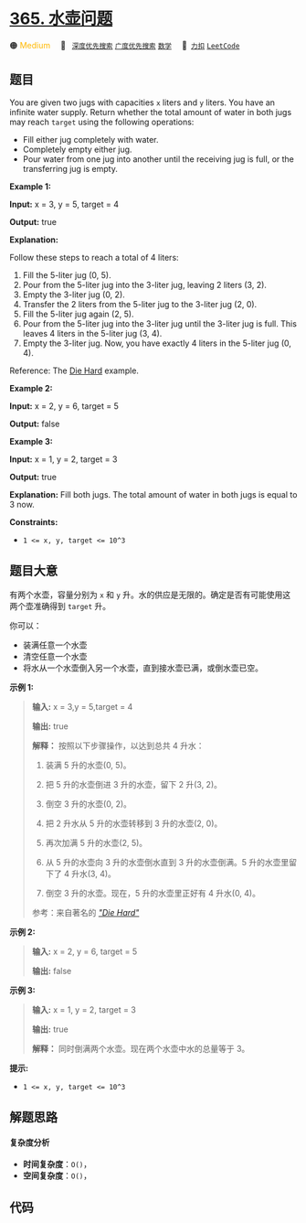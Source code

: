 # [365. 水壶问题](https://2xiao.github.io/leetcode-js/problem/0365.html)

🟠 <font color=#ffb800>Medium</font>&emsp; 🔖&ensp; [`深度优先搜索`](/tag/depth-first-search.md) [`广度优先搜索`](/tag/breadth-first-search.md) [`数学`](/tag/math.md)&emsp; 🔗&ensp;[`力扣`](https://leetcode.cn/problems/water-and-jug-problem) [`LeetCode`](https://leetcode.com/problems/water-and-jug-problem)

## 题目

You are given two jugs with capacities `x` liters and `y` liters. You have an
infinite water supply. Return whether the total amount of water in both jugs
may reach `target` using the following operations:

  * Fill either jug completely with water.
  * Completely empty either jug.
  * Pour water from one jug into another until the receiving jug is full, or the transferring jug is empty.



**Example 1:**

**Input:** x = 3, y = 5, target = 4

**Output:** true

**Explanation:**

Follow these steps to reach a total of 4 liters:

  1. Fill the 5-liter jug (0, 5).
  2. Pour from the 5-liter jug into the 3-liter jug, leaving 2 liters (3, 2).
  3. Empty the 3-liter jug (0, 2).
  4. Transfer the 2 liters from the 5-liter jug to the 3-liter jug (2, 0).
  5. Fill the 5-liter jug again (2, 5).
  6. Pour from the 5-liter jug into the 3-liter jug until the 3-liter jug is full. This leaves 4 liters in the 5-liter jug (3, 4).
  7. Empty the 3-liter jug. Now, you have exactly 4 liters in the 5-liter jug (0, 4).

Reference: The [Die
Hard](https://www.youtube.com/watch?v=BVtQNK_ZUJg&ab_channel=notnek01)
example.

**Example 2:**

**Input:** x = 2, y = 6, target = 5

**Output:** false

**Example 3:**

**Input:** x = 1, y = 2, target = 3

**Output:** true

**Explanation:** Fill both jugs. The total amount of water in both jugs is
equal to 3 now.



**Constraints:**

  * `1 <= x, y, target <= 10^3`


## 题目大意

有两个水壶，容量分别为 `x` 和 `y` 升。水的供应是无限的。确定是否有可能使用这两个壶准确得到 `target` 升。

你可以：

  * 装满任意一个水壶
  * 清空任意一个水壶
  * 将水从一个水壶倒入另一个水壶，直到接水壶已满，或倒水壶已空。



**示例 1:**  
> 
> 
> 
> 
> 
> **输入:** x = 3,y = 5,target = 4
> 
> **输出:** true
> 
> **解释：** 按照以下步骤操作，以达到总共 4 升水：
> 
> 1. 装满 5 升的水壶(0, 5)。
> 
> 2. 把 5 升的水壶倒进 3 升的水壶，留下 2 升(3, 2)。
> 
> 3. 倒空 3 升的水壶(0, 2)。
> 
> 4. 把 2 升水从 5 升的水壶转移到 3 升的水壶(2, 0)。
> 
> 5. 再次加满 5 升的水壶(2, 5)。
> 
> 6. 从 5 升的水壶向 3 升的水壶倒水直到 3 升的水壶倒满。5 升的水壶里留下了 4 升水(3, 4)。
> 
> 7. 倒空 3 升的水壶。现在，5 升的水壶里正好有 4 升水(0, 4)。
> 
> 参考：来自著名的 [_"Die Hard"_](https://www.youtube.com/watch?v=BVtQNK_ZUJg)

**示例 2:**

> 
> 
> 
> 
> 
> **输入:** x = 2, y = 6, target = 5
> 
> **输出:** false
> 
> 

**示例 3:**

> 
> 
> 
> 
> 
> **输入:** x = 1, y = 2, target = 3
> 
> **输出:** true
> 
> **解释：** 同时倒满两个水壶。现在两个水壶中水的总量等于 3。



**提示:**

  * `1 <= x, y, target <= 10^3`


## 解题思路

#### 复杂度分析

- **时间复杂度**：`O()`，
- **空间复杂度**：`O()`，

## 代码

```javascript

```
